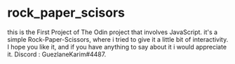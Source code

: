 # rock_paper_scisors
this is the First Project of The Odin project that involves JavaScript.
it's a simple Rock-Paper-Scissors, where i tried to give it a little bit of interactivity.
I hope you like it, and if you have anything to say about it i would appreciate it.
Discord : GuezlaneKarim#4487.
